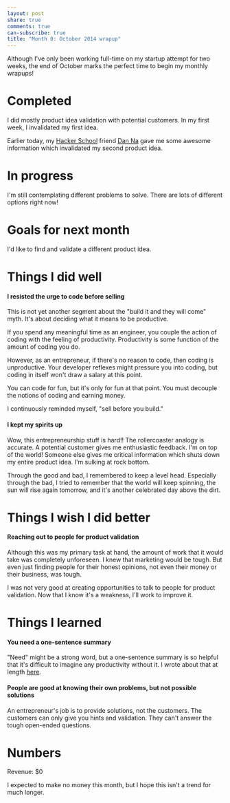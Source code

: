 ```yaml
---
layout: post
share: true
comments: true
can-subscribe: true
title: "Month 0: October 2014 wrapup"
---
```


Although I've only been working full-time on my startup attempt for two weeks, the end of October marks the perfect time to begin my monthly wrapups!

# Completed

I did mostly product idea validation with potential customers.  In my first week, I invalidated my first idea.

Earlier today, my <a href="https://www.hackerschool.com/" target="_blank">Hacker School</a> friend <a href="http://blog.danielna.com/" target="_blank">Dan Na</a> gave me some awesome information which invalidated my second product idea.

# In progress

I'm still contemplating different problems to solve.  There are lots of different options right now!

# Goals for next month

I'd like to find and validate a different product idea.

# Things I did well

#### I resisted the urge to code before selling

This is not yet another segment about the "build it and they will come" myth.  It's about deciding what it means to be productive.

If you spend any meaningful time as an engineer, you couple the action of coding with the feeling of productivity.  Productivity is some function of the amount of coding you do.

However, as an entrepreneur, if there's no reason to code, then coding is unproductive.  Your developer reflexes might pressure you into coding, but coding in itself won't draw a salary at this point.

You can code for fun, but it's only for fun at that point.  You must decouple the notions of coding and earning money.

I continuously reminded myself, "sell before you build."

#### I kept my spirits up

Wow, this entrepreneurship stuff is hard!!  The rollercoaster analogy is accurate.  A potential customer gives me enthusiastic feedback.  I'm on top of the world!  Someone else gives me critical information which shuts down my entire product idea.  I'm sulking at rock bottom.

Through the good and bad, I remembered to keep a level head.  Especially through the bad, I tried to remember that the world will keep spinning, the sun will rise again tomorrow, and it's another celebrated day above the dirt.

# Things I wish I did better

#### Reaching out to people for product validation

Although this was my primary task at hand, the amount of work that it would take was completely unforeseen.  I knew that marketing would be tough.  But even just finding people for their honest opinions, not even their money or their business, was tough.

I was not very good at creating opportunities to talk to people for product validation.  Now that I know it's a weakness, I'll work to improve it.

# Things I learned

#### You need a one-sentence summary

"Need" might be a strong word, but a one-sentence summary is so helpful that it's difficult to imagine any productivity without it.  I wrote about that at length <a href="http://www.dillonforrest.com/startup/the-once-sentence-summary/" target="_blank">here</a>.

#### People are good at knowing their own problems, but not possible solutions

An entrepreneur's job is to provide solutions, not the customers.  The customers can only give you hints and validation.  They can't answer the tough open-ended questions.

# Numbers

Revenue:  $0

I expected to make no money this month, but I hope this isn't a trend for much longer.
